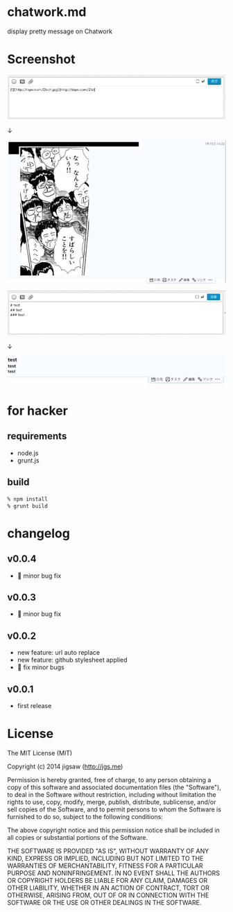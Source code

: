 chatwork.md
===========

display pretty message on Chatwork

# Screenshot

![](https://raw.githubusercontent.com/e-jigsaw/chatwork.md/master/images/1.png)

↓

![](https://raw.githubusercontent.com/e-jigsaw/chatwork.md/master/images/2.png)

![](https://raw.githubusercontent.com/e-jigsaw/chatwork.md/master/images/3.png)

↓

![](https://raw.githubusercontent.com/e-jigsaw/chatwork.md/master/images/4.png)

# for hacker

## requirements

* node.js
* grunt.js

## build

```
% npm install
% grunt build
```

# changelog

## v0.0.4

* :bug: minor bug fix

## v0.0.3

* :bug: minor bug fix

## v0.0.2

* new feature: url auto replace
* new feature: github stylesheet applied
* :bug: fix minor bugs

## v0.0.1

* first release

# License

The MIT License (MIT)

Copyright (c) 2014 jigsaw (http://jgs.me)

Permission is hereby granted, free of charge, to any person obtaining a copy
of this software and associated documentation files (the "Software"), to deal
in the Software without restriction, including without limitation the rights
to use, copy, modify, merge, publish, distribute, sublicense, and/or sell
copies of the Software, and to permit persons to whom the Software is
furnished to do so, subject to the following conditions:

The above copyright notice and this permission notice shall be included in
all copies or substantial portions of the Software.

THE SOFTWARE IS PROVIDED "AS IS", WITHOUT WARRANTY OF ANY KIND, EXPRESS OR
IMPLIED, INCLUDING BUT NOT LIMITED TO THE WARRANTIES OF MERCHANTABILITY,
FITNESS FOR A PARTICULAR PURPOSE AND NONINFRINGEMENT. IN NO EVENT SHALL THE
AUTHORS OR COPYRIGHT HOLDERS BE LIABLE FOR ANY CLAIM, DAMAGES OR OTHER
LIABILITY, WHETHER IN AN ACTION OF CONTRACT, TORT OR OTHERWISE, ARISING FROM,
OUT OF OR IN CONNECTION WITH THE SOFTWARE OR THE USE OR OTHER DEALINGS IN
THE SOFTWARE.
